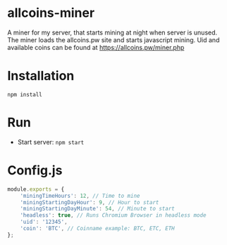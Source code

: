 # allcoins-miner
A miner for my server, that starts mining at night when server is unused. 
The miner loads the allcoins.pw site and starts javascript mining.
Uid and available coins can be found at https://allcoins.pw/miner.php

Installation
============

    npm install
     
    
Run
============

* Start server: `npm start`

Config.js
============

```javascript
module.exports = {
    'miningTimeHours': 12, // Time to mine
    'miningStartingDayHour': 9, // Hour to start
    'miningStartingDayMinute': 54, // Minute to start
    'headless': true, // Runs Chromium Browser in headless mode
    'uid': '12345',
    'coin': 'BTC', // Coinname example: BTC, ETC, ETH
};
```
